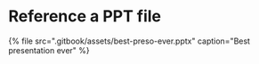 # Reference a PPT file

{% file src=".gitbook/assets/best-preso-ever.pptx" caption="Best presentation ever" %}



